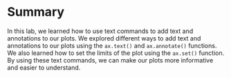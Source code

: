 # Summary

In this lab, we learned how to use text commands to add text and annotations to our plots. We explored different ways to add text and annotations to our plots using the `ax.text()` and `ax.annotate()` functions. We also learned how to set the limits of the plot using the `ax.set()` function. By using these text commands, we can make our plots more informative and easier to understand.
